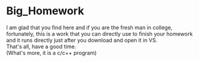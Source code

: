 # Big_Homework
  I am glad that you find here and if you are the fresh man in college, fortunately,  this is a work that you can directly use to finish your homework and it runs directly just after you download and open it in VS.  
  That's all, have a good time.  
  (What's more, it is a c/c++ program)
